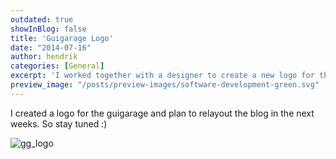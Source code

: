 ```yaml
---
outdated: true
showInBlog: false
title: 'Guigarage Logo'
date: "2014-07-16"
author: hendrik
categories: [General]
excerpt: 'I worked together with a designer to create a new logo for the GuiGarage'
preview_image: "/posts/preview-images/software-development-green.svg"
---
```

I created a logo for the guigarage and plan to relayout the blog in the next weeks. So stay tuned :)

![gg_logo](/posts/guigarage-legacy/gg_logo_600_t.png)
